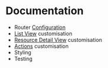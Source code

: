 # Documentation

- Router [Configuration](config.md)
- [List View](listview.md) customisation
- [Resource Detail View](detailview.md) customisation
- [Actions](action.md) customisation
- Styling
- Testing
